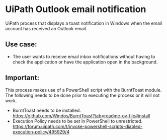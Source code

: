 # UiPath Outlook email notification

UiPath process that displays a toast notification in Windows when the email account has received an Outlook email.

## Use case:

- The user wants to receive email inbox notifications without having to check the application or have the application open in the background.

## Important:

This process makes use of a PowerShell script with the BurntToast module. The following needs to be done prior to executing the process or it will not work.

- BurntToast needs to be installed. https://github.com/Windos/BurntToast?tab=readme-ov-file#install
- Execution Policy needs to be set in PowerShell to unrestricted. https://forum.uipath.com/t/invoke-powershell-scripts-diabled-execution-policy/495929/4